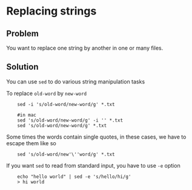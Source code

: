 # Replacing strings
## Problem
You want to replace one string by another in one or many files.

## Solution
You can use `sed` to do various string manipulation tasks

To replace `old-word` by `new-word`
```
    sed -i 's/old-word/new-word/g' *.txt

    #in mac
    sed 's/old-word/new-word/g' -i '' *.txt
    sed 's/old-word/new-word/g' *.txt
```

Some times the words contain single quotes, in these cases, we have to escape them like so

```
    sed 's/old-word/new'\''word/g' *.txt
```

If you want `sed` to read from standard input, you have to use `-e` option

```
    echo "hello world" | sed -e 's/hello/hi/g'
    > hi world
```
